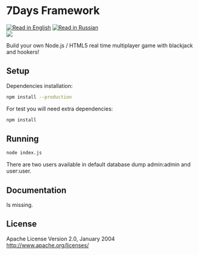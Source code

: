 7Days Framework
======
[![Read in English](http://www.printableworldflags.com/icon-flags/24/United%20Kingdom.png)](https://github.com/SquareGearsLogic/7DaysFramework) [![Read in Russian](http://www.printableworldflags.com/icon-flags/24/Russian%20Federation.png)](https://github.com/SquareGearsLogic/7DaysFramework/blob/master/README.ru.md)  
![](https://travis-ci.org/SquareGearsLogic/7DaysFramework.svg?branch=master)

Build your own Node.js / HTML5 real time multiplayer game 
with blackjack and hookers!

Setup
-----------
Dependencies installation:
```bash
npm install --production
```
For test you will need extra dependencies:
```bash
npm install
```

Running
-----------
```bash
node index.js
```

There are two users available in default database dump admin:admin and user:user.

Documentation
-----------
Is missing.

License
-----------
Apache License Version 2.0, January 2004
http://www.apache.org/licenses/